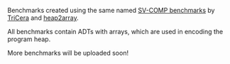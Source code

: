 Benchmarks created using the same named [SV-COMP benchmarks](https://gitlab.com/sosy-lab/benchmarking/sv-benchmarks) by [TriCera](https://github.com/uuverifiers/tricera) and [heap2array](https://github.com/zafer-esen/heap2array).

All benchmarks contain ADTs with arrays, which are used in encoding the program heap.

More benchmarks will be uploaded soon!
